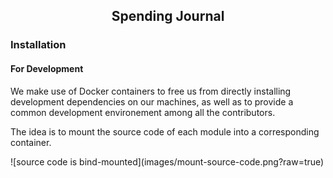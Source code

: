 <h2 align="center">Spending Journal</h2>
<h3>Installation</h3>
<h4>For Development</h4>
<p>We make use of Docker containers to free us from directly installing development dependencies on our machines, as well as to provide a common development environement among all the contributors.</p>
<p>The idea is to mount the source code of each module into a corresponding container.</p>
![source code is bind-mounted](images/mount-source-code.png?raw=true)
